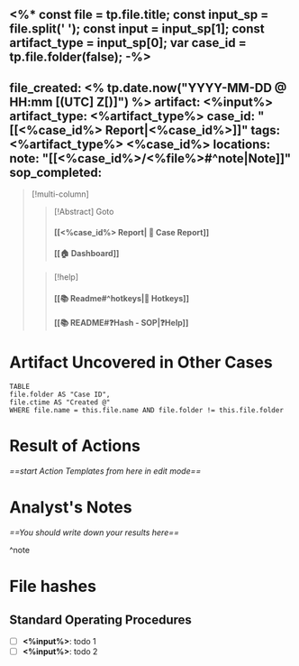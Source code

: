 <%*
const file = tp.file.title;
const input_sp = file.split(' '); 
const input = input_sp[1];
const artifact_type = input_sp[0];
var case_id = tp.file.folder(false);
-%>
---
file_created: <% tp.date.now("YYYY-MM-DD @ HH:mm [(UTC] Z[)]") %>
artifact: <%input%>
artifact_type: <%artifact_type%>
case_id: "[[<%case_id%> Report|<%case_id%>]]"
tags: <%artifact_type%> <%case_id%>
locations:
note: "[[<%case_id%>/<%file%>#^note|Note]]"
sop_completed: 
---
> [!multi-column]
>
>> [!Abstract] Goto
>> #### [[<%case_id%> Report| 📑 Case Report]] 
>> #### [[🏠 Dashboard]]
>
>> [!help]
>> #### [[📚 Readme#^hotkeys\|🔑 Hotkeys]]
>> #### [[📚 README#❓Hash - SOP|❓Help]]

# Artifact Uncovered in Other Cases

```dataview
TABLE 
file.folder AS "Case ID",
file.ctime AS "Created @"
WHERE file.name = this.file.name AND file.folder != this.file.folder
```

# Result of Actions

_==start Action Templates from here in edit mode==_

# Analyst's Notes

_==You should write down your results here==_

^note

# File hashes

## Standard Operating Procedures

- [ ] **<%input%>**:  todo 1
- [ ] **<%input%>**:  todo 2